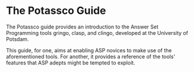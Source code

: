 # The Potassco Guide

The Potassco guide provides an introduction to the Answer Set Programming tools gringo, clasp, and clingo, developed at the University of Potsdam.

This guide, for one, aims at enabling ASP novices to make use of the aforementioned tools.
For another, it provides a reference of the tools' features that ASP adepts might be tempted to exploit.
